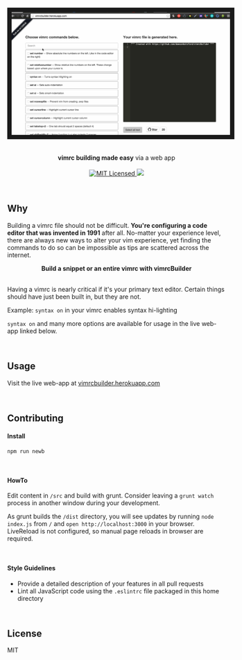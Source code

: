 <p align="center">
  <a>
    <img src="img/demo1.gif" title="MVP demo" alt="vimrcBuilder Demo" border="10"/>
  </a>
</p>

<p align="center">
  <br>
  <b>vimrc building made easy</b> via a web app
  <br>
  <br>

  <a href="LICENSE">
    <img src="https://img.shields.io/badge/license-MIT-blue.svg" alt="MIT Licensed" />
  </a>

  <a href="https://travis-ci.org/dawsbot/vimrcBuilder">
    <img src="https://travis-ci.org/dawsbot/vimrcBuilder.svg?branch=master" />
  </a>

  <br>
</p>

<br>

## Why

Building a vimrc file should not be difficult. **You're configuring a code editor that was invented in 1991** after all. No-matter your experience level, there are always new ways to alter your vim experience, yet finding the commands to do so can be impossible as tips are scattered across the internet.

<p align="center">
  <b>Build a snippet or an entire vimrc with vimrcBuilder</b>
</p>

<br>
Having a vimrc is nearly critical if it's your primary text editor. Certain things should have just been built in, but they are not.

Example: `syntax on` in your vimrc enables syntax hi-lighting

`syntax on` and many more options are available for usage in the live web-app linked below.

<br>

## Usage
Visit the live web-app at [vimrcbuilder.herokuapp.com](https://vimrcbuilder.herokuapp.com)

<br>

## Contributing

#### Install

```shell
npm run newb
```
<br>

#### HowTo

Edit content in `/src` and build with grunt. Consider leaving a `grunt watch` process in another window during your development.

As grunt builds the `/dist` directory, you will see updates by running `node index.js` from `/` and `open http://localhost:3000` in your browser. LiveReload is not configured, so manual page reloads in browser are required.

<br>

#### Style Guidelines

* Provide a detailed description of your features in all pull requests
* Lint all JavaScript code using the `.eslintrc` file packaged in this home directory

<br>

## License
MIT
